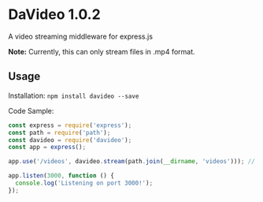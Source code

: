 # DaVideo 1.0.2
A video streaming middleware for express.js

**Note:** Currently, this can only stream files in .mp4 format.

## Usage
Installation: `npm install davideo --save`

Code Sample:
```javascript
const express = require('express');
const path = require('path');
const davideo = require('davideo');
const app = express();

app.use('/videos', davideo.stream(path.join(__dirname, 'videos'))); // Pass the folder with the videos you'd like to stream

app.listen(3000, function () {
  console.log('Listening on port 3000!');
});

```
